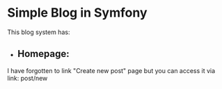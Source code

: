 # Simple Blog in Symfony

This blog system has:
  - Homepage:
    -

I have forgotten to link "Create new post" page but you can access it via link: post/new
